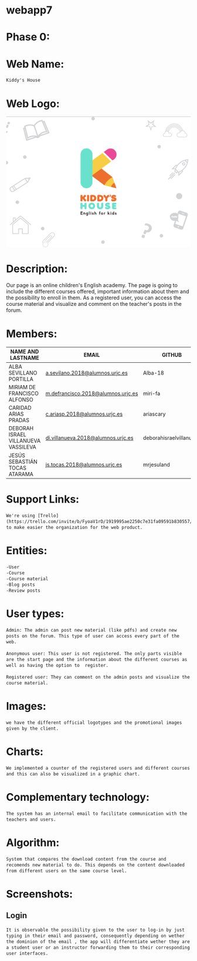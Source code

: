 # webapp7

# Phase 0:

# Web Name:
	Kiddy's House

# Web Logo:
![Kiddy's House](https://github.com/CodeURJC-DAW-2020-21/webapp7/blob/main/logo.jpg?raw=true)
# Description:
Our page is an online children's English academy. The page is going to include the different courses offered, important information about them and the possibility to enroll in them. As a registered user, you can access the course material and visualize and comment on the teacher's posts in the forum.

# Members:
| NAME AND LASTNAME | EMAIL | GITHUB |
| ------------- | ------------- | ------------- |
| ALBA SEVILLANO PORTILLA  | a.sevilano.2018@alumnos.urjc.es  | Alba-18  |
| MIRIAM DE FRANCISCO ALFONSO | m.defrancisco.2018@alumnos.urjc.es  | miri-fa  |
| CARIDAD ARIAS PRADAS  | c.ariasp.2018@alumnos.urjc.es  | ariascary  |
| DEBORAH ISRAEL VILLANUEVA VASSILEVA | di.villanueva.2018@alumnos.urjc.es  | deborahisraelvillanueva  |
| JESÚS SEBASTIÁN TOCAS ATARAMA | js.tocas.2018@alumnos.urjc.es  | mrjesuland  |

# Support Links:
	We're using [Trello](https://trello.com/invite/b/FyoaV1rD/1919995ae2250c7e31fa09591b830557/grupo7daw) to make easier the organization for the web product.
	
# Entities: 
	-User
	-Course
	-Course material
	-Blog posts
	-Review posts

# User types:
	Admin: The admin can post new material (like pdfs) and create new posts on the forum. This type of user can access every part of the web.
	
	Anonymous user: This user is not registered. The only parts visible are the start page and the information about the different courses as well as having the option to 	register.
	
	Registered user: They can comment on the admin posts and visualize the course material.

# Images: 
	we have the different official logotypes and the promotional images given by the client.

# Charts: 
	We implemented a counter of the registered users and different courses and this can also be visualized in a graphic chart.

# Complementary technology: 
	The system has an internal email to facilitate communication with the teachers and users.

# Algorithm: 
	System that compares the download content from the course and recomends new material to do. This depends on the content downloaded from different users on the same course level. 
	
# Screenshots:
## Login
	It is observable the possibility given to the user to log-in by just typing in their email and password, consequently depending on wether the dominion of the email , the app will differentiate wether they are a student user or an instructor forwarding them to their corresponding user interfaces.
